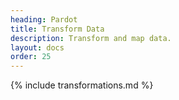 ```yaml
---
heading: Pardot
title: Transform Data
description: Transform and map data.
layout: docs
order: 25
---
```


{% include transformations.md %}
